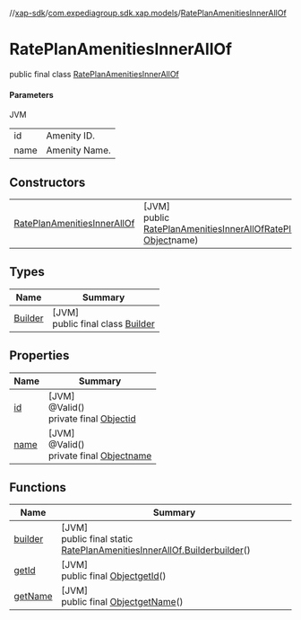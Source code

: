 //[xap-sdk](../../../index.md)/[com.expediagroup.sdk.xap.models](../index.md)/[RatePlanAmenitiesInnerAllOf](index.md)

# RatePlanAmenitiesInnerAllOf

public final class [RatePlanAmenitiesInnerAllOf](index.md)

#### Parameters

JVM

| | |
|---|---|
| id | Amenity ID. |
| name | Amenity Name. |

## Constructors

| | |
|---|---|
| [RatePlanAmenitiesInnerAllOf](-rate-plan-amenities-inner-all-of.md) | [JVM]<br>public [RatePlanAmenitiesInnerAllOf](index.md)[RatePlanAmenitiesInnerAllOf](-rate-plan-amenities-inner-all-of.md)([Object](https://docs.oracle.com/javase/8/docs/api/java/lang/Object.html)id, [Object](https://docs.oracle.com/javase/8/docs/api/java/lang/Object.html)name) |

## Types

| Name | Summary |
|---|---|
| [Builder](-builder/index.md) | [JVM]<br>public final class [Builder](-builder/index.md) |

## Properties

| Name | Summary |
|---|---|
| [id](index.md#1976259887%2FProperties%2F699445674) | [JVM]<br>@Valid()<br>private final [Object](https://docs.oracle.com/javase/8/docs/api/java/lang/Object.html)[id](index.md#1976259887%2FProperties%2F699445674) |
| [name](index.md#1711476351%2FProperties%2F699445674) | [JVM]<br>@Valid()<br>private final [Object](https://docs.oracle.com/javase/8/docs/api/java/lang/Object.html)[name](index.md#1711476351%2FProperties%2F699445674) |

## Functions

| Name | Summary |
|---|---|
| [builder](builder.md) | [JVM]<br>public final static [RatePlanAmenitiesInnerAllOf.Builder](-builder/index.md)[builder](builder.md)() |
| [getId](get-id.md) | [JVM]<br>public final [Object](https://docs.oracle.com/javase/8/docs/api/java/lang/Object.html)[getId](get-id.md)() |
| [getName](get-name.md) | [JVM]<br>public final [Object](https://docs.oracle.com/javase/8/docs/api/java/lang/Object.html)[getName](get-name.md)() |
